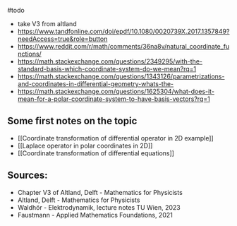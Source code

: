 

#todo 
- take V3 from altland
- https://www.tandfonline.com/doi/epdf/10.1080/0020739X.2017.1357849?needAccess=true&role=button
- https://www.reddit.com/r/math/comments/36na8v/natural_coordinate_functions/
- https://math.stackexchange.com/questions/2349295/with-the-standard-basis-which-coordinate-system-do-we-mean?rq=1
- https://math.stackexchange.com/questions/1343126/parametrizations-and-coordinates-in-differential-geometry-whats-the-
- https://math.stackexchange.com/questions/1625304/what-does-it-mean-for-a-polar-coordinate-system-to-have-basis-vectors?rq=1


## Some first notes on the topic
- [[Coordinate transformation of differential operator in 2D example]]
- [[Laplace operator in polar coordinates in 2D]]
- [[Coordinate transformation of differential equations]]



## Sources:
- Chapter V3 of Altland, Delft - Mathematics for Physicists
- Altland, Delft - Mathematics for Physicists
- Waldhör - Elektrodynamik, lecture notes TU Wien, 2023
- Faustmann - Applied Mathematics Foundations, 2021